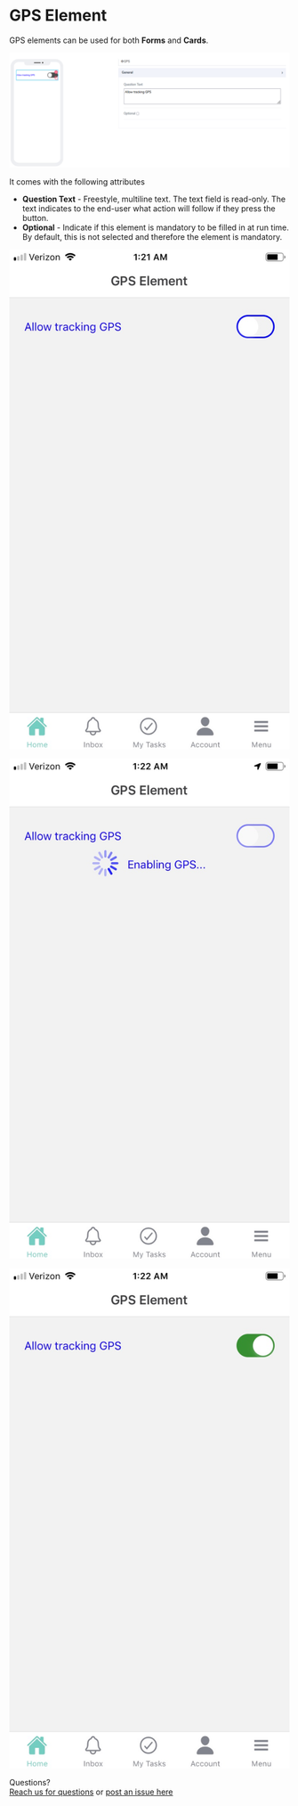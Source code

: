 # GPS Element

GPS elements can be used for both **Forms** and **Cards**.  

![image1](../../../../images/cards/elements/gps/gps1.png)

It comes with the following attributes


- **Question Text** - Freestyle, multiline text. The text field is read-only. The text indicates to the end-user what action will follow if they press the button.
- **Optional** - Indicate if this element is mandatory to be filled in at run time. By default, this is not selected and therefore the element is mandatory.

![image2](../../../../images/cards/elements/gps/gps2.jpg)

![image3](../../../../images/cards/elements/gps/gps3.jpg)

![image4](../../../../images/cards/elements/gps/gps4.jpg)


Questions? <br>  <a href="https://www.acenji.com/contact" target="_blank" rel="noopener">Reach us for questions</a>   or <a href="https://github.com/acenji/acenji-help/issues" target="_blank" rel="noopener">post an issue here</a>












